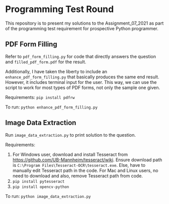 # Programming Test Round
This repository is to present my solutions to the Assignment_07_2021 as part of the programming test requirement for prospective Python programmer.

## PDF Form Filling
Refer to `pdf_form_filling.py` for code that directly answers the question and `filled_pdf_form.pdf` for the result.

Additionally, I have taken the liberty to include an `enhance_pdf_form_filling.py` that basically produces the same end result. However, it includes terminal input for the user. This way, we can use the script to work for most types of PDF forms, not only the sample one given. 

Requirements: `pip install pdfrw`

To run: `python enhance_pdf_form_filling.py`

## Image Data Extraction
Run `image_data_extraction.py` to print solution to the question. 

Requirements:
1) For Windows user, download and install Tesseract from https://github.com/UB-Mannheim/tesseract/wiki. Ensure download path is `C:\Program Files\Tesseract-OCR\tesseract.exe`. Else, have to manually edit Tesseract path in the code. For Mac and Linux users, no need to download and also, remove Tesseract path from code.
2) `pip install pytesseract`
3) `pip install opencv-python`

To run: `python image_data_extraction.py`
